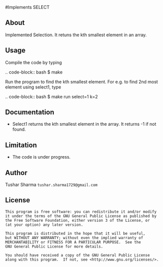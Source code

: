 #Implements SELECT


About
-------------

Implemented Selection. It retuns the kth smallest element in an array. 


## Usage 

Compile the code by typing

.. code-block:: bash
	$ make

Run the program to find the kth smallest element. For e.g. to find 2nd most element using select1, type 

.. code-block:: bash
	$ make run select=1 k=2


Documentation
-------------


- Select1 returns the kth smallest element in the array. It returns -1 if not found. 

## Limitation

- The code is under progress.

## Author

Tushar Sharma `tushar.sharma1729@gmail.com`

## License

    This program is free software: you can redistribute it and/or modify
    it under the terms of the GNU General Public License as published by
    the Free Software Foundation, either version 3 of the License, or
    (at your option) any later version.

    This program is distributed in the hope that it will be useful,
    but WITHOUT ANY WARRANTY; without even the implied warranty of
    MERCHANTABILITY or FITNESS FOR A PARTICULAR PURPOSE.  See the
    GNU General Public License for more details.

    You should have received a copy of the GNU General Public License
    along with this program.  If not, see <http://www.gnu.org/licenses/>.


